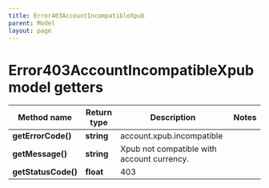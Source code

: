 ```yaml
---
title: Error403AccountIncompatibleXpub
parent: Model
layout: page
---
```


# Error403AccountIncompatibleXpub model getters

Method name | Return type | Description | Notes
------------ | ------------- | ------------- | -------------
**getErrorCode()** | **string** | account.xpub.incompatible |
**getMessage()** | **string** | Xpub not compatible with account currency. |
**getStatusCode()** | **float** | 403 |

